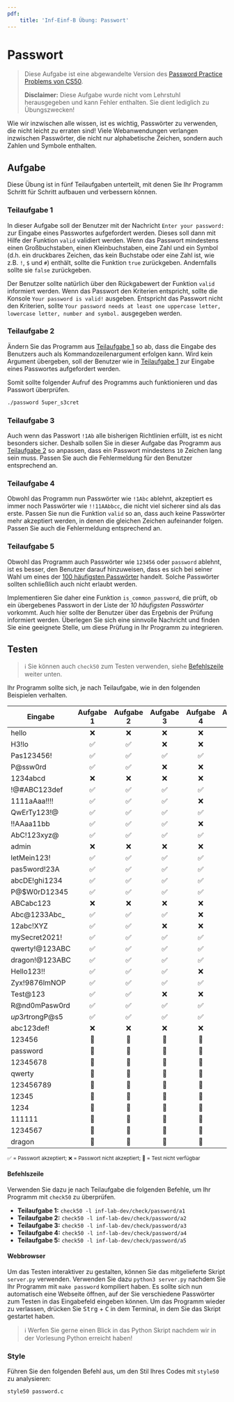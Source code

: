```yaml
---
pdf:
    title: 'Inf-Einf-B Übung: Passwort'
---
```


# Passwort

> Diese Aufgabe ist eine abgewandelte Version des [Password Practice Problems von CS50](https://cs50.harvard.edu/x/2024/practice/password/).
>
> **Disclaimer:** Diese Aufgabe wurde nicht vom Lehrstuhl herausgegeben und kann Fehler enthalten. Sie dient lediglich zu Übungszwecken!

Wie wir inzwischen alle wissen, ist es wichtig, Passwörter zu verwenden, die nicht leicht zu erraten sind! Viele Webanwendungen verlangen inzwischen Passwörter, die nicht nur alphabetische Zeichen, sondern auch Zahlen und Symbole enthalten.

## Aufgabe

Diese Übung ist in fünf Teilaufgaben unterteilt, mit denen Sie Ihr Programm Schritt für Schritt aufbauen und verbessern können.

### Teilaufgabe 1

In dieser Aufgabe soll der Benutzer mit der Nachricht `Enter your password:` zur Eingabe eines Passwortes aufgefordert werden.
Dieses soll dann mit Hilfe der Funktion `valid` validiert werden. Wenn das Passwort mindestens einen Großbuchstaben, einen Kleinbuchstaben, eine Zahl und ein Symbol (d.h. ein druckbares Zeichen, das kein Buchstabe oder eine Zahl ist, wie z.B. `!`, `$` und `#`) enthält, sollte die Funktion `true` zurückgeben. Andernfalls sollte sie `false` zurückgeben.

Der Benutzer sollte natürlich über den Rückgabewert der Funktion `valid` informiert werden.
Wenn das Passwort den Kriterien entspricht, sollte die Konsole `Your password is valid!` ausgeben. Entspricht das Passwort nicht den Kriterien, sollte `Your password needs at least one uppercase letter, lowercase letter, number and symbol.` ausgegeben werden.

### Teilaufgabe 2

Ändern Sie das Programm aus [Teilaufgabe 1](#teilaufgabe-1) so ab, dass die Eingabe des Benutzers auch als Kommandozeilenargument erfolgen kann.
Wird kein Argument übergeben, soll der Benutzer wie in [Teilaufgabe 1](#teilaufgabe-1) zur Eingabe eines Passwortes aufgefordert werden.

Somit sollte folgender Aufruf des Programms auch funktionieren und das Passwort überprüfen.

```bash
./password 5uper_s3cret
```

<div style="page-break-after: always"></div>

### Teilaufgabe 3

Auch wenn das Passwort `!1Ab` alle bisherigen Richtlinien erfüllt, ist es nicht besonders sicher. Deshalb sollen Sie in dieser Aufgabe das Programm aus [Teilaufgabe 2](#teilaufgabe-2) so anpassen, dass ein Passwort mindestens `10` Zeichen lang sein muss. Passen Sie auch die Fehlermeldung für den Benutzer entsprechend an.

### Teilaufgabe 4

Obwohl das Programm nun Passwörter wie `!1Abc` ablehnt, akzeptiert es immer noch Passwörter wie `!!11AAbbcc`, die nicht viel sicherer sind als das erste.
Passen Sie nun die Funktion `valid` so an, dass auch keine Passwörter mehr akzeptiert werden, in denen die gleichen Zeichen aufeinander folgen.
Passen Sie auch die Fehlermeldung entsprechend an.

### Teilaufgabe 5

Obwohl das Programm auch Passwörter wie `123456` oder `password` ablehnt, ist es besser, den Benutzer darauf hinzuweisen, dass es sich bei seiner Wahl um eines der [100 häufigsten Passwörter](https://en.wikipedia.org/wiki/Wikipedia:10,000_most_common_passwords#Top_100) handelt. Solche Passwörter sollten schließlich auch nicht erlaubt werden.

Implementieren Sie daher eine Funktion `is_common_password`, die prüft, ob ein übergebenes Passwort in der Liste der _10 häufigsten Passwörter_ vorkommt.
Auch hier sollte der Benutzer über das Ergebnis der Prüfung informiert werden. Überlegen Sie sich eine sinnvolle Nachricht und finden Sie eine geeignete Stelle, um diese Prüfung in Ihr Programm zu integrieren.

## Testen

> ℹ️ Sie können auch `check50` zum Testen verwenden, siehe [Befehlszeile](#befehlszeile) weiter unten.

Ihr Programm sollte sich, je nach Teilaufgabe, wie in den folgenden Beispielen verhalten.

<!-- some cheaty styles to make the table look good -->
<style>tr > td:not(:first-child) { text-align: center }</style>

| Eingabe         | Aufgabe 1 | Aufgabe 2 | Aufgabe 3 | Aufgabe 4 | Aufgabe 5 |
| --------------- | --------- | --------- | --------- | --------- | --------- |
| hello           | ❌        | ❌        | ❌        | ❌        | ❌        |
| H3!lo           | ✅        | ✅        | ❌        | ❌        | ❌        |
| Pas123456!      | ✅        | ✅        | ✅        | ✅        | ✅        |
| P@ssw0rd        | ✅        | ✅        | ❌        | ❌        | ❌        |
| 1234abcd        | ❌        | ❌        | ❌        | ❌        | ❌        |
| !@#ABC123def    | ✅        | ✅        | ✅        | ✅        | ✅        |
| 1111aAaa!!!!    | ✅        | ✅        | ✅        | ❌        | ❌        |
| QwErTy123!@     | ✅        | ✅        | ✅        | ✅        | ✅        |
| !!AAaa11bb      | ✅        | ✅        | ✅        | ❌        | ❌        |
| AbC!123xyz@     | ✅        | ✅        | ✅        | ✅        | ✅        |
| admin           | ❌        | ❌        | ❌        | ❌        | ❌        |
| letMein123!     | ✅        | ✅        | ✅        | ✅        | ✅        |
| pas5word!23A    | ✅        | ✅        | ✅        | ✅        | ✅        |
| abcDE!ghi1234   | ✅        | ✅        | ✅        | ✅        | ✅        |
| P@$W0rD12345    | ✅        | ✅        | ✅        | ✅        | ✅        |
| ABCabc123       | ❌        | ❌        | ❌        | ❌        | ❌        |
| Abc@1233Abc\_   | ✅        | ✅        | ✅        | ❌        | ❌        |
| 12abc!XYZ       | ✅        | ✅        | ❌        | ❌        | ❌        |
| mySecret2021!   | ✅        | ✅        | ✅        | ✅        | ✅        |
| qwerty!@123ABC  | ✅        | ✅        | ✅        | ✅        | ✅        |
| dragon!@123ABC  | ✅        | ✅        | ✅        | ✅        | ✅        |
| Hello123!!      | ✅        | ✅        | ✅        | ❌        | ❌        |
| Zyx!9876lmNOP   | ✅        | ✅        | ✅        | ✅        | ✅        |
| Test@123        | ✅        | ✅        | ❌        | ❌        | ❌        |
| R@nd0mPasw0rd   | ✅        | ✅        | ✅        | ✅        | ✅        |
| $up3r$trongP@s5 | ✅        | ✅        | ✅        | ✅        | ✅        |
| abc123def!      | ❌        | ❌        | ❌        | ❌        | ❌        |
| 123456          | 🚫        | 🚫        | 🚫        | 🚫        | ❌        |
| password        | 🚫        | 🚫        | 🚫        | 🚫        | ❌        |
| 12345678        | 🚫        | 🚫        | 🚫        | 🚫        | ❌        |
| qwerty          | 🚫        | 🚫        | 🚫        | 🚫        | ❌        |
| 123456789       | 🚫        | 🚫        | 🚫        | 🚫        | ❌        |
| 12345           | 🚫        | 🚫        | 🚫        | 🚫        | ❌        |
| 1234            | 🚫        | 🚫        | 🚫        | 🚫        | ❌        |
| 111111          | 🚫        | 🚫        | 🚫        | 🚫        | ❌        |
| 1234567         | 🚫        | 🚫        | 🚫        | 🚫        | ❌        |
| dragon          | 🚫        | 🚫        | 🚫        | 🚫        | ❌        |

<small>✅ = Passwort akzeptiert; ❌ = Passwort nicht akzeptiert; 🚫 = Test nicht verfügbar</small>

#### Befehlszeile

Verwenden Sie dazu je nach Teilaufgabe die folgenden Befehle, um Ihr Programm mit `check50` zu überprüfen.

-   **Teilaufgabe 1:** `check50 -l inf-lab-dev/check/password/a1`
-   **Teilaufgabe 2:** `check50 -l inf-lab-dev/check/password/a2`
-   **Teilaufgabe 3:** `check50 -l inf-lab-dev/check/password/a3`
-   **Teilaufgabe 4:** `check50 -l inf-lab-dev/check/password/a4`
-   **Teilaufgabe 5:** `check50 -l inf-lab-dev/check/password/a5`

#### Webbrowser

Um das Testen interaktiver zu gestalten, können Sie das mitgelieferte Skript `server.py` verwenden.
Verwenden Sie dazu `python3 server.py` nachdem Sie Ihr Programm mit `make password` kompiliert haben. Es sollte sich nun automatisch eine Webseite öffnen, auf der Sie verschiedene Passwörter zum Testen in das Eingabefeld eingeben können. Um das Programm wieder zu verlassen, drücken Sie <kbd>Strg</kbd> + <kbd>C</kbd> in dem Terminal, in dem Sie das Skript gestartet haben.

> ℹ️ Werfen Sie gerne einen Blick in das Python Skript nachdem wir in der Vorlesung Python erreicht haben!

### Style

Führen Sie den folgenden Befehl aus, um den Stil Ihres Codes mit `style50` zu analysieren:

```bash
style50 password.c
```

